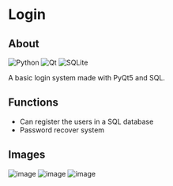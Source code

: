 # Login

## About
![Python](https://img.shields.io/badge/python-3670A0?style=for-the-badge&logo=python&logoColor=ffdd54) ![Qt](https://img.shields.io/badge/Qt-%23217346.svg?style=for-the-badge&logo=Qt&logoColor=white) ![SQLite](https://img.shields.io/badge/sqlite-%2307405e.svg?style=for-the-badge&logo=sqlite&logoColor=white)

A basic login system made with PyQt5 and SQL.

## Functions
- Can register the users in a SQL database
- Password recover system

## Images
![image](https://user-images.githubusercontent.com/98183878/193430200-46c69af1-bda2-47b5-b8b5-e3f9140c3f56.png)
![image](https://user-images.githubusercontent.com/98183878/193430204-4d771ec3-09ed-4595-adcb-8e4b57158e45.png)
![image](https://user-images.githubusercontent.com/98183878/193430208-b32be4d6-d106-4cf9-8ad9-bb7b21fa6964.png)
